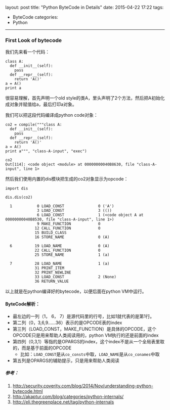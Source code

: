 layout: post
title: "Python ByteCode in Details"
date: 2015-04-22 17:22
tags:
- ByteCode
categories:
- Python
---

### First Look of bytecode

我们先来看一个代码：

```
class A:
  def __init__(self):
    pass
  def __repr__(self):
    return 'A()'
a = A()
print a
```

很容易理解，首先声明一个old style的类A，里头声明了2个方法，然后把A初始化成对象并赋值给a，最后打印a对象。

我们可以把这段代码编译成python code对象：

```
co2 = compile("""class A:
  def __init__(self):
    pass
  def __repr__(self):
    return 'A()'
a = A()
print a""", "class-A-input", "exec")

co2
Out[114]: <code object <module> at 00000000040B8630, file "class-A-input", line 1>
```

然后我们使用内置的dis模块把生成的co2对象显示为opcode：

```
import dis

dis.dis(co2)

  1           0 LOAD_CONST               0 ('A')
              3 LOAD_CONST               3 (())
              6 LOAD_CONST               1 (<code object A at 00000000040B8530, file "class-A-input", line 1>)
              9 MAKE_FUNCTION            0
             12 CALL_FUNCTION            0
             15 BUILD_CLASS         
             16 STORE_NAME               0 (A)

  6          19 LOAD_NAME                0 (A)
             22 CALL_FUNCTION            0
             25 STORE_NAME               1 (a)

  7          28 LOAD_NAME                1 (a)
             31 PRINT_ITEM          
             32 PRINT_NEWLINE       
             33 LOAD_CONST               2 (None)
             36 RETURN_VALUE        
```

以上就是在python编译好的bytecode，以便后面在python VM中运行。

#### ByteCode解析：

- 最左边的一列（1， 6， 7）是源代码里的行号，比如1就代表的是第1行。
- 第二列（0，3,6,9……36）表示的是OPCODE表的index
- 第三列（LOAD_CONST，MAKE_FUNCTION）是具体的OPCODE，这个OPCODE只是用来帮助人类阅读用的，python VM执行的还是前面的index
- 第四列（0,3,1）等指的是OPARGS的index，这个index不是从一个全局表里取的，而是基于前面的OPCODE
  - 比如：`LOAD_CONST`是从`co_consts`中取，`LOAD_NAME`是从`co_conames`中取
- 第五列是OPARGS的辅助提示，只是用来帮助人类阅读


##### 参考：

1. <http://security.coverity.com/blog/2014/Nov/understanding-python-bytecode.html>
2. <http://akaptur.com/blog/categories/python-internals/>
3. <http://eli.thegreenplace.net/tag/python-internals>
